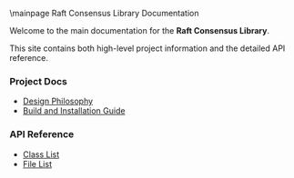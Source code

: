 \mainpage Raft Consensus Library Documentation

Welcome to the main documentation for the **Raft Consensus Library**.

This site contains both high-level project information and the detailed API reference.

### Project Docs

- [Design Philosophy](../../docs/design.md)
- [Build and Installation Guide](../../docs/building.md)

### API Reference

- [Class List](annotated.html)
- [File List](files.html)
